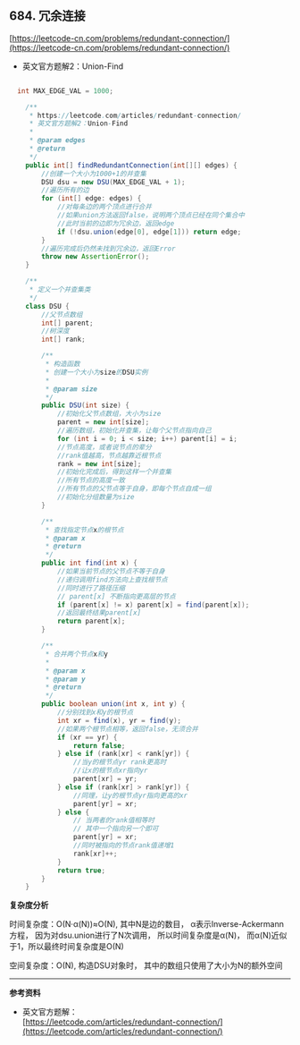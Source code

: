 **684. 冗余连接**  
---
[https://leetcode-cn.com/problems/redundant-connection/](https://leetcode-cn.com/problems/redundant-connection/)  

* 英文官方题解2：Union-Find  

```java  

  int MAX_EDGE_VAL = 1000;

    /**
     * https://leetcode.com/articles/redundant-connection/
     * 英文官方题解2：Union-Find
     *
     * @param edges
     * @return
     */
    public int[] findRedundantConnection(int[][] edges) {
        //创建一个大小为1000+1的并查集
        DSU dsu = new DSU(MAX_EDGE_VAL + 1);
        //遍历所有的边
        for (int[] edge: edges) {
            //对每条边的两个顶点进行合并
            //如果union方法返回false，说明两个顶点已经在同个集合中
            //此时当前的边即为冗余边，返回edge
            if (!dsu.union(edge[0], edge[1])) return edge;
        }
        //遍历完成后仍然未找到冗余边，返回Error
        throw new AssertionError();
    }

    /**
     * 定义一个并查集类
     */
    class DSU {
        //父节点数组
        int[] parent;
        //树深度
        int[] rank;

        /**
         * 构造函数
         * 创建一个大小为size的DSU实例
         *
         * @param size
         */
        public DSU(int size) {
            //初始化父节点数组，大小为size
            parent = new int[size];
            //遍历数组，初始化并查集，让每个父节点指向自己
            for (int i = 0; i < size; i++) parent[i] = i;
            //节点高度，或者说节点的辈分
            //rank值越高，节点越靠近根节点
            rank = new int[size];
            //初始化完成后，得到这样一个并查集
            //所有节点的高度一致
            //所有节点的父节点等于自身，即每个节点自成一组
            //初始化分组数量为size
        }

        /**
         * 查找指定节点x的根节点
         * @param x
         * @return
         */
        public int find(int x) {
            //如果当前节点的父节点不等于自身
            //递归调用find方法向上查找根节点
            //同时进行了路径压缩
            // parent[x] 不断指向更高层的节点
            if (parent[x] != x) parent[x] = find(parent[x]);
            //返回最终结果parent[x]
            return parent[x];
        }

        /**
         * 合并两个节点x和y
         *
         * @param x
         * @param y
         * @return
         */
        public boolean union(int x, int y) {
            //分别找到x和y的根节点
            int xr = find(x), yr = find(y);
            //如果两个根节点相等，返回false，无须合并
            if (xr == yr) {
                return false;
            } else if (rank[xr] < rank[yr]) {
                //当y的根节点yr rank更高时
                //让x的根节点xr指向yr
                parent[xr] = yr;
            } else if (rank[xr] > rank[yr]) {
                //同理，让y的根节点yr指向更高的xr
                parent[yr] = xr;
            } else {
                // 当两者的rank值相等时
                // 其中一个指向另一个即可
                parent[yr] = xr;
                //同时被指向的节点rank值递增1
                rank[xr]++;
            }
            return true;
        }
    }

```  

**复杂度分析**  

时间复杂度：O(N·α(N))≈O(N),
其中N是边的数目，
α表示Inverse-Ackermann方程，
因为对dsu.union进行了N次调用，
所以时间复杂度是α(N)，
而α(N)近似于1，所以最终时间复杂度是O(N)

空间复杂度：O(N),
构造DSU对象时，
其中的数组只使用了大小为N的额外空间

---

**参考资料**  

* 英文官方题解：  
[https://leetcode.com/articles/redundant-connection/](https://leetcode.com/articles/redundant-connection/)  
